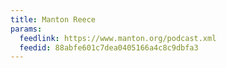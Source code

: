 ```yaml
---
title: Manton Reece
params:
  feedlink: https://www.manton.org/podcast.xml
  feedid: 88abfe601c7dea0405166a4c8c9dbfa3
---
```

